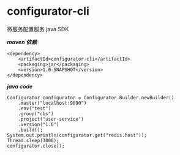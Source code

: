 # configurator-cli

微服务配置服务 java SDK

**_maven 依赖_**

```
<dependency>
    <artifactId>configurator-cli</artifactId>
    <packaging>jar</packaging>
    <version>1.0-SNAPSHOT</version>
</dependency>
```

**_java code_**

```
Configurator configurator = Configurator.Builder.newBuilder()
    .master("localhost:9090")
    .env("test")
    .group("cbs")
    .project("user-service")
    .version("1.0")
    .build();
System.out.println(configurator.get("redis.host"));
Thread.sleep(3000);
configurator.close();
```
